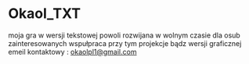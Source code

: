 # Okaol_TXT
moja gra w wersji tekstowej
powoli rozwijana w wolnym czasie
dla osub zainteresowanych wspułpraca
przy tym projekcje
bądz wersji graficznej 
emeil kontaktowy : okaolpl1@gmail.com

